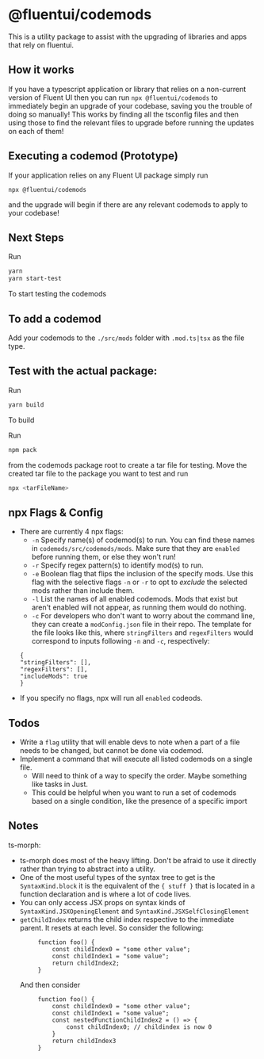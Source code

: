 # @fluentui/codemods

This is a utility package to assist with the upgrading of libraries and apps that rely on fluentui.

## How it works

If you have a typescript application or library that relies on a non-current version of Fluent UI then you can run `npx @fluentui/codemods` to immediately begin an upgrade of your codebase, saving you the trouble of doing so manually! This works by finding all the tsconfig files and then using those to find the relevant files to upgrade before running the updates on each of them!

## Executing a codemod (Prototype)

If your application relies on any Fluent UI package simply run

```
npx @fluentui/codemods
```

and the upgrade will begin if there are any relevant codemods to apply to your codebase!

## Next Steps

Run

```sh
yarn
yarn start-test
```

To start testing the codemods

## To add a codemod

Add your codemods to the `./src/mods` folder with `.mod.ts|tsx` as the file type.

## Test with the actual package:

Run

```sh
yarn build
```

To build

Run

```sh
npm pack
```

from the codemods package root to create a tar file for testing. Move the created tar file to the package you want to test and run

```sh
npx <tarFileName>
```

## npx Flags & Config

- There are currently 4 npx flags:
  - `-n` Specify name(s) of codemod(s) to run. You can find these names in `codemods/src/codemods/mods`. Make sure that they are `enabled` before running them, or else they won't run!
  - `-r` Specify regex pattern(s) to identify mod(s) to run.
  - `-e` Boolean flag that flips the inclusion of the specify mods. Use this flag with the selective flags `-n` or `-r` to opt to _exclude_ the selected mods rather than include them.
  - `-l` List the names of all enabled codemods. Mods that exist but aren't enabled will not appear, as running them would do nothing.
  - `-c` For developers who don't want to worry about the command line, they can create a `modConfig.json` file in their repo. The template for the file looks like this, where `stringFilters` and `regexFilters` would correspond to inputs following `-n` and `-c`, respectively:
  ```jsonld=
  {
  "stringFilters": [],
  "regexFilters": [],
  "includeMods": true
  }
  ```
- If you specify no flags, npx will run all `enabled` codeods.

## Todos

- Write a `flag` utility that will enable devs to note when a part of a file needs to be changed, but cannot be done via codemod.
- Implement a command that will execute all listed codemods on a single file.
  - Will need to think of a way to specify the order. Maybe something like tasks in Just.
  - This could be helpful when you want to run a set of codemods based on a single condition, like the presence of a specific import

## Notes

ts-morph:

- ts-morph does most of the heavy lifting. Don't be afraid to use it directly rather than trying to abstract into a utility.
- One of the most useful types of the syntax tree to get is the `SyntaxKind.block` it is the equivalent of the `{ stuff }` that is located in a function declaration and is where a lot of code lives.
- You can only access JSX props on syntax kinds of `SyntaxKind.JSXOpeningElement` and `SyntaxKind.JSXSelfClosingElement`
- `getChildIndex` returns the child index respective to the immediate parent. It resets at each level. So consider the following:
  ```
       function foo() {
           const childIndex0 = "some other value";
           const childIndex1 = "some value";
           return childIndex2;
       }
  ```
  And then consider
  ```
       function foo() {
           const childIndex0 = "some other value";
           const childIndex1 = "some value";
           const nestedFunctionChildIndex2 = () => {
               const childIndex0; // childindex is now 0
           }
           return childIndex3
       }
  ```

